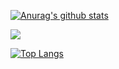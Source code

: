 [![Anurag's github stats](https://github-readme-stats.vercel.app/api?username=bazuara&count_private=true&show_icons=true&theme=merko)](https://github.com/anuraghazra/github-readme-stats)

<!--
[![bazuara's 42 stats](https://badge42.vercel.app/api/v2/cl3bqc088007309kybd83h97w/stats?cursusId=21&coalitionId=64)](https://github.com/JaeSeoKim/badge42)
-->

![](https://github-profile-summary-cards.vercel.app/api/cards/profile-details?username=bazuara&theme=github_dark)

[![Top Langs](https://github-readme-stats.vercel.app/api/top-langs/?username=bazuara&layout=compact&theme=merko&langs_count=10&hide=php,html)](https://github.com/anuraghazra/github-readme-stats)

<!--
**bazuara/bazuara** is a ✨ _special_ ✨ repository because its `README.md` (this file) appears on your GitHub profile.

Here are some ideas to get you started:

- 🔭 I’m currently working on ...
- 🌱 I’m currently learning ...
- 👯 I’m looking to collaborate on ...
- 🤔 I’m looking for help with ...
- 💬 Ask me about ...
- 📫 How to reach me: ...
- 😄 Pronouns: ...
- ⚡ Fun fact: ...
-->
